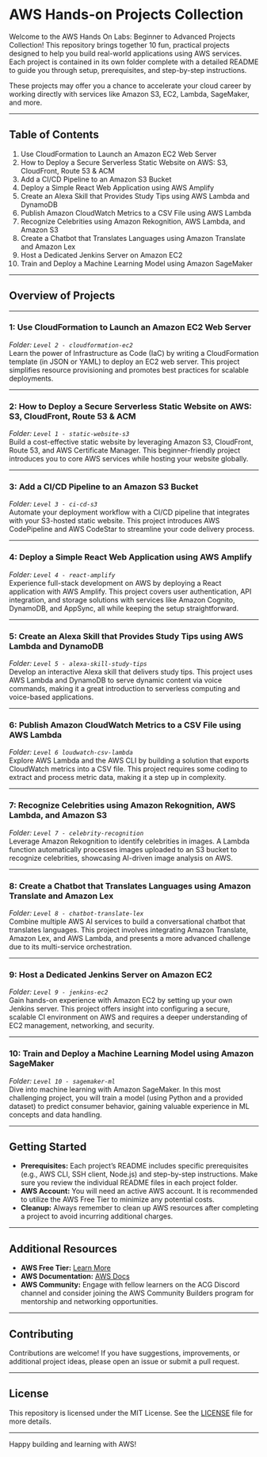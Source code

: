 # AWS Hands-on Projects Collection

Welcome to the AWS Hands On Labs: Beginner to Advanced Projects Collection! This repository brings together 10 fun, practical projects designed to help you build real-world applications using AWS services. Each project is contained in its own folder complete with a detailed README to guide you through setup, prerequisites, and step-by-step instructions.

These projects may offer you a chance to accelerate your cloud career by working directly with services like Amazon S3, EC2, Lambda, SageMaker, and more.

---

## Table of Contents

1. Use CloudFormation to Launch an Amazon EC2 Web Server
2. How to Deploy a Secure Serverless Static Website on AWS: S3, CloudFront, Route 53 & ACM
3. Add a CI/CD Pipeline to an Amazon S3 Bucket
4. Deploy a Simple React Web Application using AWS Amplify
5. Create an Alexa Skill that Provides Study Tips using AWS Lambda and DynamoDB
6. Publish Amazon CloudWatch Metrics to a CSV File using AWS Lambda
7. Recognize Celebrities using Amazon Rekognition, AWS Lambda, and Amazon S3
8. Create a Chatbot that Translates Languages using Amazon Translate and Amazon Lex
9. Host a Dedicated Jenkins Server on Amazon EC2
10. Train and Deploy a Machine Learning Model using Amazon SageMaker

---

## Overview of Projects
---


### 1: Use CloudFormation to Launch an Amazon EC2 Web Server  
*Folder: `Level 2 - cloudformation-ec2`*  
Learn the power of Infrastructure as Code (IaC) by writing a CloudFormation template (in JSON or YAML) to deploy an EC2 web server. This project simplifies resource provisioning and promotes best practices for scalable deployments.

---

### 2: How to Deploy a Secure Serverless Static Website on AWS: S3, CloudFront, Route 53 & ACM 
*Folder: `Level 1 - static-website-s3`*  
Build a cost-effective static website by leveraging Amazon S3, CloudFront, Route 53, and AWS Certificate Manager. This beginner-friendly project introduces you to core AWS services while hosting your website globally.

---

### 3: Add a CI/CD Pipeline to an Amazon S3 Bucket  
*Folder: `Level 3 - ci-cd-s3`*  
Automate your deployment workflow with a CI/CD pipeline that integrates with your S3-hosted static website. This project introduces AWS CodePipeline and AWS CodeStar to streamline your code delivery process.

---

### 4: Deploy a Simple React Web Application using AWS Amplify  
*Folder: `Level 4 - react-amplify`*  
Experience full-stack development on AWS by deploying a React application with AWS Amplify. This project covers user authentication, API integration, and storage solutions with services like Amazon Cognito, DynamoDB, and AppSync, all while keeping the setup straightforward.

---

### 5: Create an Alexa Skill that Provides Study Tips using AWS Lambda and DynamoDB  
*Folder: `Level 5 - alexa-skill-study-tips`*  
Develop an interactive Alexa skill that delivers study tips. This project uses AWS Lambda and DynamoDB to serve dynamic content via voice commands, making it a great introduction to serverless computing and voice-based applications.

---

### 6: Publish Amazon CloudWatch Metrics to a CSV File using AWS Lambda  
*Folder: `Level 6 loudwatch-csv-lambda`*  
Explore AWS Lambda and the AWS CLI by building a solution that exports CloudWatch metrics into a CSV file. This project requires some coding to extract and process metric data, making it a step up in complexity.

---

### 7: Recognize Celebrities using Amazon Rekognition, AWS Lambda, and Amazon S3  
*Folder: `Level 7 - celebrity-recognition`*  
Leverage Amazon Rekognition to identify celebrities in images. A Lambda function automatically processes images uploaded to an S3 bucket to recognize celebrities, showcasing AI-driven image analysis on AWS.

---

### 8: Create a Chatbot that Translates Languages using Amazon Translate and Amazon Lex  
*Folder: `Level 8 - chatbot-translate-lex`*  
Combine multiple AWS AI services to build a conversational chatbot that translates languages. This project involves integrating Amazon Translate, Amazon Lex, and AWS Lambda, and presents a more advanced challenge due to its multi-service orchestration.

---

### 9: Host a Dedicated Jenkins Server on Amazon EC2  
*Folder: `Level 9 - jenkins-ec2`*  
Gain hands-on experience with Amazon EC2 by setting up your own Jenkins server. This project offers insight into configuring a secure, scalable CI environment on AWS and requires a deeper understanding of EC2 management, networking, and security.

---

### 10: Train and Deploy a Machine Learning Model using Amazon SageMaker  
*Folder: `Level 10 - sagemaker-ml`*  
Dive into machine learning with Amazon SageMaker. In this most challenging project, you will train a model (using Python and a provided dataset) to predict consumer behavior, gaining valuable experience in ML concepts and data handling.


---

## Getting Started

- **Prerequisites:** Each project’s README includes specific prerequisites (e.g., AWS CLI, SSH client, Node.js) and step-by-step instructions. Make sure you review the individual README files in each project folder.
- **AWS Account:** You will need an active AWS account. It is recommended to utilize the AWS Free Tier to minimize any potential costs.
- **Cleanup:** Always remember to clean up AWS resources after completing a project to avoid incurring additional charges.

---

## Additional Resources

- **AWS Free Tier:** [Learn More](https://aws.amazon.com/free/)
- **AWS Documentation:** [AWS Docs](https://docs.aws.amazon.com/)
- **AWS Community:** Engage with fellow learners on the ACG Discord channel and consider joining the AWS Community Builders program for mentorship and networking opportunities.

---

## Contributing

Contributions are welcome! If you have suggestions, improvements, or additional project ideas, please open an issue or submit a pull request.

---

## License

This repository is licensed under the MIT License. See the [LICENSE](./LICENSE) file for more details.

---

Happy building and learning with AWS!
